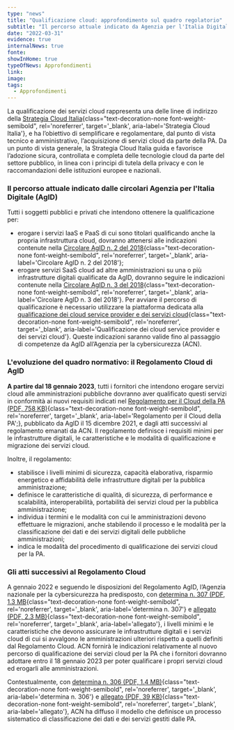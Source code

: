 ```yaml
---
type: "news"
title: "Qualificazione cloud: approfondimento sul quadro regolatorio"
subtitle: "Il percorso attuale indicato da Agenzia per l'Italia Digitale e i futuri sviluppi normativi col passaggio a Agenzia nazionale per la cybersicurezza"
date: "2022-03-31"
evidence: true
internalNews: true
fonte: 
showInHome: true
typeOfNews: Approfondimenti
link: 
image: 
tags:
  - Approfondimenti
---
```


La qualificazione dei servizi cloud rappresenta una delle linee di indirizzo della [Strategia Cloud Italia](https://cloud.italia.it/strategia-cloud-pa/){class="text-decoration-none font-weight-semibold", rel='noreferrer', target='_blank', aria-label='Strategia Cloud Italia'}, e ha l’obiettivo di semplificare e regolamentare, dal punto di vista tecnico e amministrativo, l’acquisizione di servizi cloud da parte della PA. Da un punto di vista generale, la Strategia Cloud Italia guida e favorisce l’adozione sicura, controllata e completa delle tecnologie cloud da parte del settore pubblico, in linea con i principi di tutela della privacy e con le raccomandazioni delle istituzioni europee e nazionali. 

### Il percorso attuale indicato dalle circolari Agenzia per l'Italia Digitale (AgID)
Tutti i soggetti pubblici e privati che intendono ottenere la qualificazione per:
- erogare i servizi IaaS e PaaS di cui sono titolari qualificando anche la propria infrastruttura cloud, dovranno attenersi alle indicazioni contenute nella [Circolare AgID n. 2 del 2018](https://cloud-italia.readthedocs.io/projects/cloud-italia-circolari/it/latest/){class="text-decoration-none font-weight-semibold", rel='noreferrer', target='_blank', aria-label='Circolare AgID n. 2 del 2018'};
- erogare servizi SaaS cloud ad altre amministrazioni su una o più infrastrutture digitali qualificate da AgID, dovranno seguire le indicazioni contenute nella [Circolare AgID n. 3 del 2018](https://cloud-italia.readthedocs.io/projects/cloud-italia-circolari/it/latest/){class="text-decoration-none font-weight-semibold", rel='noreferrer', target='_blank', aria-label='Circolare AgID n. 3 del 2018'}.
Per avviare il percorso di qualificazione è necessario utilizzare la piattaforma dedicata alla [qualificazione dei cloud service provider e dei servizi cloud](https://catalogocloud.agid.gov.it/){class="text-decoration-none font-weight-semibold", rel='noreferrer', target='_blank', aria-label='Qualificazione dei cloud service provider e dei servizi cloud'}. 
Queste indicazioni saranno valide fino al passaggio di competenze da AgID all’Agenzia per la cybersicurezza (ACN).

### L'evoluzione del quadro normativo: il Regolamento Cloud di AgID
**A partire dal 18 gennaio 2023**, tutti i fornitori che intendono erogare servizi cloud alle amministrazioni pubbliche dovranno aver qualificato questi servizi in conformità ai nuovi requisiti indicati nel [Regolamento per il Cloud della PA (PDF, 758 KB)](https://trasparenza.agid.gov.it/moduli/downloadFile.php?file=oggetto_allegati/213481843140O__O628+DT+DG+628+-+15+dic+2021+-+Regolamento+servizi+cloud.pdf){class="text-decoration-none font-weight-semibold", rel='noreferrer', target='_blank', aria-label='Regolamento per il Cloud della PA';}, pubblicato da AgID il 15 dicembre 2021, e dagli atti successivi al regolamento emanati da ACN. Il regolamento definisce i requisiti minimi per le infrastrutture digitali, le caratteristiche e le modalità di qualificazione e migrazione dei servizi cloud.

Inoltre, il regolamento:
- stabilisce i livelli minimi di sicurezza, capacità elaborativa, risparmio energetico e affidabilità delle infrastrutture digitali per la pubblica amministrazione;
- definisce le caratteristiche di qualità, di sicurezza, di performance e scalabilità, interoperabilità, portabilità dei servizi cloud per la pubblica amministrazione;
- individua i termini e le modalità con cui le amministrazioni devono effettuare le migrazioni, anche stabilendo il processo e le modalità per la classificazione dei dati e dei servizi digitali delle pubbliche amministrazioni;
- indica le modalità del procedimento di qualificazione dei servizi cloud per la PA.

### Gli atti successivi al Regolamento Cloud
A gennaio 2022 e seguendo le disposizioni del Regolamento AgID, l’Agenzia nazionale per la cybersicurezza ha predisposto, con [determina n. 307 (PDF, 1.3 MB](https://assets.innovazione.gov.it/1642694131-det_307_cloud_ulteriorilerqc_20220118.pdf){class="text-decoration-none font-weight-semibold", rel='noreferrer', target='_blank', aria-label='determina n. 307'} e [allegato (PDF, 2.3 MB)](https://assets.innovazione.gov.it/1642754054-all1det307acn.pdf){class="text-decoration-none font-weight-semibold", rel='noreferrer', target='_blank', aria-label='allegato'}, i livelli minimi e le caratteristiche che devono assicurare le infrastrutture digitali e i servizi cloud di cui si avvalgono le amministrazioni ulteriori rispetto a quelli definiti dal Regolamento Cloud. ACN fornirà le indicazioni relativamente al nuovo percorso di qualificazione dei servizi cloud per la PA che i fornitori dovranno adottare entro il 18 gennaio 2023 per poter qualificare i propri servizi cloud ed erogarli alle amministrazioni. 

Contestualmente, con [determina n. 306 (PDF, 1.4 MB)](https://assets.innovazione.gov.it/1642693979-det_306_cloud_modclass_20220118.pdf){class="text-decoration-none font-weight-semibold", rel='noreferrer', target='_blank', aria-label='determina n. 306'} e [allegato (PDF, 39 KB)](https://assets.innovazione.gov.it/1642694063-det_306_all1_20220118_modello.pdf){class="text-decoration-none font-weight-semibold", rel='noreferrer', target='_blank', aria-label='allegato'}, ACN ha diffuso il modello che definisce un processo sistematico di classificazione dei dati e dei servizi gestiti dalle PA.
